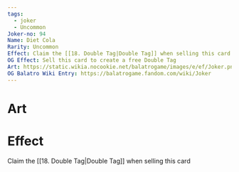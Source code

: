 ```yaml
---
tags:
  - joker
  - Uncommon
Joker-no: 94
Name: Diet Cola
Rarity: Uncommon
Effect: Claim the [[18. Double Tag|Double Tag]] when selling this card
OG Effect: Sell this card to create a free Double Tag
Art: https://static.wikia.nocookie.net/balatrogame/images/e/ef/Joker.png/revision/latest?cb=20230925003651
OG Balatro Wiki Entry: https://balatrogame.fandom.com/wiki/Joker
---
```

# Art
# Effect
Claim the [[18. Double Tag|Double Tag]] when selling this card
